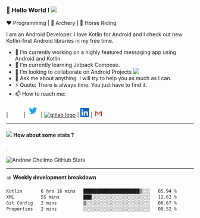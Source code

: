 ### 👋 Hello World !  <img src="https://github.com/TheDudeThatCode/TheDudeThatCode/blob/master/Assets/Earth.gif" width="24px">
  
:heart: Programming | :muscle: Archery | :horse: Horse Riding
  
I am an Android Developer. I love Kotlin for Android and I check out new Kotlin-first Android libraries in my free time.

- 🔭 I’m currently working on a highly featured messaging app using Android and Kotlin.
- 🌱 I’m currently learning Jetpack Compose.
- 👯 I’m looking to collaborate on Android Projects <img src="https://media.giphy.com/media/WUlplcMpOCEmTGBtBW/giphy.gif" width="30">
- 💬 Ask me about anything. I will try to help you as much as I can.
- ⚡ Quote: There is always time. You just have to find it.
- 📫 How to reach me:

| [<img src="https://raw.githubusercontent.com/Delta456/Delta456/master/img/github.png" alt="github logo" width="34">](https://github.com/Andre-max) | [<img src="https://raw.githubusercontent.com/Delta456/Delta456/master/img/twitter.png" alt="twitter logo" width="34">](https://twitter.com/TheOnlyOneCode) |  [<img src="https://raw.githubusercontent.com/Delta456/Delta456/master/img/gitlab.png" alt="gitlab logo" width="24">](https://gitlab.com/Andre-max) |  [<img src="https://github.com/Amchuz/Amchuz/blob/master/linkedin.jpeg" alt="linkedin logo" width="24">](https://www.linkedin.com/in/andrew-chelimo-63ba441b6/) |  [<img src="https://github.com/Amchuz/Amchuz/blob/master/gmail.jpeg" alt="gmail logo" width="24">](andrewchelimo2000@gmail.com)

----

#### <img src="https://media.giphy.com/media/VgCDAzcKvsR6OM0uWg/giphy.gif" width="70"> How about some stats ?
  
.    
   
![Andrew Chelimo GitHub Stats](https://github-readme-stats.vercel.app/api?username=Andre-max&show_icons=true&hide_border=true&&count_private=true&include_all_commits=true)

-------

📊 **Weekly development breakdown**
<!--START_SECTION:waka-->
```text
Kotlin       6 hrs 16 mins   █████████████████████▒░░░   85.94 % 
XML          55 mins         ███░░░░░░░░░░░░░░░░░░░░░░   12.62 % 
Git Config   2 mins          ▒░░░░░░░░░░░░░░░░░░░░░░░░   00.67 % 
Properties   2 mins          ░░░░░░░░░░░░░░░░░░░░░░░░░   00.52 % 
```
<!--END_SECTION:waka-->
